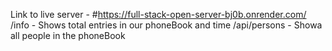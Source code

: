 Link to live server - #https://full-stack-open-server-bj0b.onrender.com/
/info - Shows total entries in our phoneBook and time
/api/persons - Showa all people in the phoneBook
